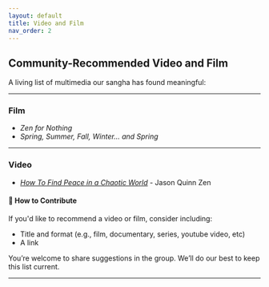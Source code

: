 ```yaml
---
layout: default
title: Video and Film
nav_order: 2
---
```


## Community-Recommended Video and Film

A living list of multimedia our sangha has found meaningful:

---

### Film

- *Zen for Nothing*
- *Spring, Summer, Fall, Winter... and Spring*

---

### Video

- [*How To Find Peace in a Chaotic World*](https://www.youtube.com/watch?v=Nz2-u2ZzrRE) - Jason Quinn Zen

#### 🎥 How to Contribute

If you'd like to recommend a video or film, consider including:

- Title and format (e.g., film, documentary, series, youtube video, etc)
- A link

You’re welcome to share suggestions in the group. We’ll do our best to keep this list current.

---
